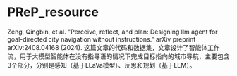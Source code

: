 # PReP_resource
Zeng, Qingbin, et al. "Perceive, reflect, and plan: Designing llm agent for goal-directed city navigation without instructions." arXiv preprint arXiv:2408.04168 (2024).
这篇文章的代码和数据集，文章设计了智能体工作流，用于大模型智能体在没有指导语的情况下完成目标指向的城市导航，主要包含3个部分，分别是感知（基于LLaVa模型）、反思和规划（基于LLM）。
